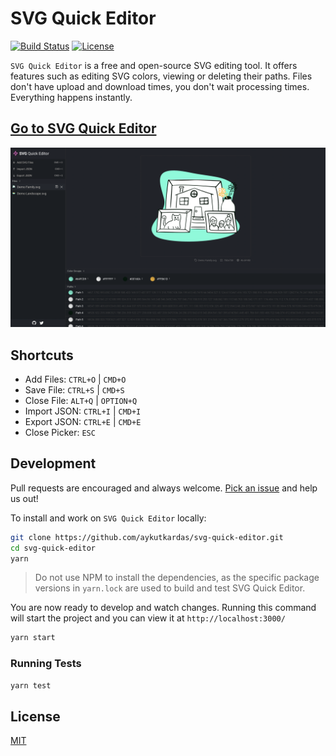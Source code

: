 # SVG Quick Editor

[![Build Status](https://github.com/aykutkardas/svg-quick-editor/workflows/build/badge.svg?color=%25234fc921)](https://github.com/aykutkardas/svg-quick-editor/actions)
[![License](https://img.shields.io/badge/License-MIT-green.svg?color=%234fc921)](https://opensource.org/licenses/MIT)

`SVG Quick Editor` is a free and open-source SVG editing tool. It offers features such as editing
SVG colors, viewing or deleting their paths. Files don't have upload and download times, you don't
wait processing times. Everything happens instantly.

## [Go to **SVG Quick Editor**](https://svg-quick-editor.surge.sh/)

![Preview](https://github.com/aykutkardas/svg-quick-editor/raw/main/preview.png)

## Shortcuts

- Add Files: `CTRL+O` | `CMD+O`
- Save File: `CTRL+S` | `CMD+S`
- Close File: `ALT+Q` | `OPTION+Q`
- Import JSON: `CTRL+I` | `CMD+I`
- Export JSON: `CTRL+E` | `CMD+E`
- Close Picker: `ESC`

## Development

Pull requests are encouraged and always welcome.
[Pick an issue](https://github.com/aykutkardas/svg-quick-editor/issues?q=is%3Aissue+is%3Aopen+sort%3Aupdated-desc)
and help us out!

To install and work on `SVG Quick Editor` locally:

```bash
git clone https://github.com/aykutkardas/svg-quick-editor.git
cd svg-quick-editor
yarn
```

> Do not use NPM to install the dependencies, as the specific package versions in `yarn.lock` are
> used to build and test SVG Quick Editor.

You are now ready to develop and watch changes. Running this command will start the project and you
can view it at `http://localhost:3000/`

```bash
yarn start
```

### Running Tests

```bash
yarn test
```

## License

[MIT](LICENSE)
